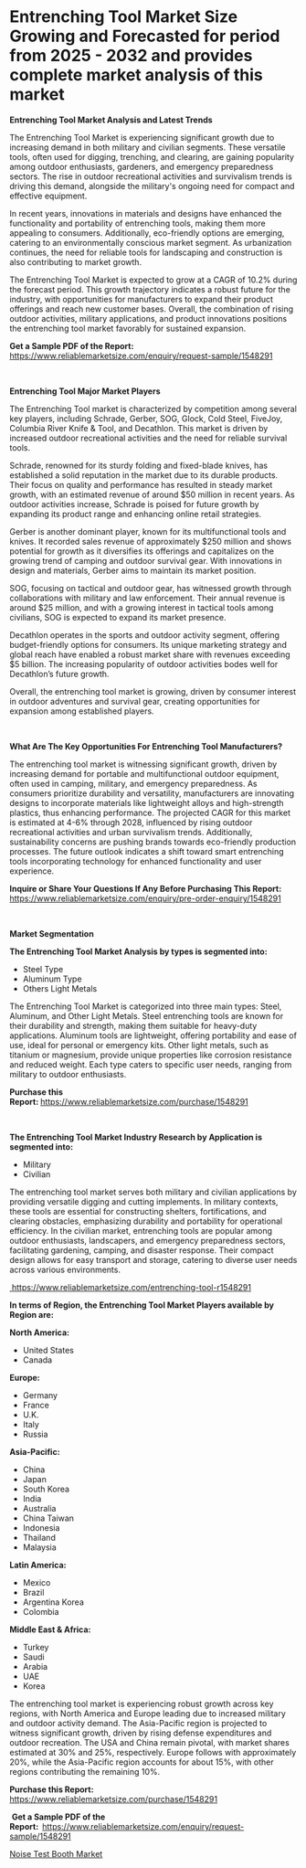 <p><h1>Entrenching Tool Market Size Growing and Forecasted for period from 2025 - 2032 and provides complete market analysis of this market</h1></p><p><strong>Entrenching Tool Market Analysis and Latest Trends</strong></p>
<p><p>The Entrenching Tool Market is experiencing significant growth due to increasing demand in both military and civilian segments. These versatile tools, often used for digging, trenching, and clearing, are gaining popularity among outdoor enthusiasts, gardeners, and emergency preparedness sectors. The rise in outdoor recreational activities and survivalism trends is driving this demand, alongside the military's ongoing need for compact and effective equipment.</p><p>In recent years, innovations in materials and designs have enhanced the functionality and portability of entrenching tools, making them more appealing to consumers. Additionally, eco-friendly options are emerging, catering to an environmentally conscious market segment. As urbanization continues, the need for reliable tools for landscaping and construction is also contributing to market growth.</p><p>The Entrenching Tool Market is expected to grow at a CAGR of 10.2% during the forecast period. This growth trajectory indicates a robust future for the industry, with opportunities for manufacturers to expand their product offerings and reach new customer bases. Overall, the combination of rising outdoor activities, military applications, and product innovations positions the entrenching tool market favorably for sustained expansion.</p></p>
<p><strong>Get a Sample PDF of the Report:&nbsp;</strong> <a href="https://www.reliablemarketsize.com/enquiry/request-sample/1548291?utm_campaign=2625&utm_medium=2&utm_source=Github&utm_content=ia&utm_term=10042025&utm_id=entrenching-tool">https://www.reliablemarketsize.com/enquiry/request-sample/1548291</a></p>
<p>&nbsp;</p>
<p><strong>Entrenching Tool Major Market Players</strong></p>
<p><p>The Entrenching Tool market is characterized by competition among several key players, including Schrade, Gerber, SOG, Glock, Cold Steel, FiveJoy, Columbia River Knife & Tool, and Decathlon. This market is driven by increased outdoor recreational activities and the need for reliable survival tools.</p><p>Schrade, renowned for its sturdy folding and fixed-blade knives, has established a solid reputation in the market due to its durable products. Their focus on quality and performance has resulted in steady market growth, with an estimated revenue of around $50 million in recent years. As outdoor activities increase, Schrade is poised for future growth by expanding its product range and enhancing online retail strategies.</p><p>Gerber is another dominant player, known for its multifunctional tools and knives. It recorded sales revenue of approximately $250 million and shows potential for growth as it diversifies its offerings and capitalizes on the growing trend of camping and outdoor survival gear. With innovations in design and materials, Gerber aims to maintain its market position.</p><p>SOG, focusing on tactical and outdoor gear, has witnessed growth through collaborations with military and law enforcement. Their annual revenue is around $25 million, and with a growing interest in tactical tools among civilians, SOG is expected to expand its market presence.</p><p>Decathlon operates in the sports and outdoor activity segment, offering budget-friendly options for consumers. Its unique marketing strategy and global reach have enabled a robust market share with revenues exceeding $5 billion. The increasing popularity of outdoor activities bodes well for Decathlon’s future growth.</p><p>Overall, the entrenching tool market is growing, driven by consumer interest in outdoor adventures and survival gear, creating opportunities for expansion among established players.</p></p>
<p>&nbsp;</p>
<p><strong>What Are The Key Opportunities For Entrenching Tool Manufacturers?</strong></p>
<p><p>The entrenching tool market is witnessing significant growth, driven by increasing demand for portable and multifunctional outdoor equipment, often used in camping, military, and emergency preparedness. As consumers prioritize durability and versatility, manufacturers are innovating designs to incorporate materials like lightweight alloys and high-strength plastics, thus enhancing performance. The projected CAGR for this market is estimated at 4-6% through 2028, influenced by rising outdoor recreational activities and urban survivalism trends. Additionally, sustainability concerns are pushing brands towards eco-friendly production processes. The future outlook indicates a shift toward smart entrenching tools incorporating technology for enhanced functionality and user experience.</p></p>
<p><strong>Inquire or Share Your Questions If Any Before Purchasing This Report:</strong> <a href="https://www.reliablemarketsize.com/enquiry/pre-order-enquiry/1548291?utm_campaign=2625&utm_medium=2&utm_source=Github&utm_content=ia&utm_term=10042025&utm_id=entrenching-tool">https://www.reliablemarketsize.com/enquiry/pre-order-enquiry/1548291</a></p>
<p>&nbsp;</p>
<p><strong>Market Segmentation</strong></p>
<p><strong>The Entrenching Tool Market Analysis by types is segmented into:</strong></p>
<p><ul><li>Steel Type</li><li>Aluminum Type</li><li>Others Light Metals</li></ul></p>
<p><p>The Entrenching Tool Market is categorized into three main types: Steel, Aluminum, and Other Light Metals. Steel entrenching tools are known for their durability and strength, making them suitable for heavy-duty applications. Aluminum tools are lightweight, offering portability and ease of use, ideal for personal or emergency kits. Other light metals, such as titanium or magnesium, provide unique properties like corrosion resistance and reduced weight. Each type caters to specific user needs, ranging from military to outdoor enthusiasts.</p></p>
<p><strong>Purchase this Report:&nbsp;</strong><a href="https://www.reliablemarketsize.com/purchase/1548291?utm_campaign=2625&utm_medium=2&utm_source=Github&utm_content=ia&utm_term=10042025&utm_id=entrenching-tool">https://www.reliablemarketsize.com/purchase/1548291</a></p>
<p>&nbsp;</p>
<p><strong>The Entrenching Tool Market Industry Research by Application is segmented into:</strong></p>
<p><ul><li>Military</li><li>Civilian</li></ul></p>
<p><p>The entrenching tool market serves both military and civilian applications by providing versatile digging and cutting implements. In military contexts, these tools are essential for constructing shelters, fortifications, and clearing obstacles, emphasizing durability and portability for operational efficiency. In the civilian market, entrenching tools are popular among outdoor enthusiasts, landscapers, and emergency preparedness sectors, facilitating gardening, camping, and disaster response. Their compact design allows for easy transport and storage, catering to diverse user needs across various environments.</p></p>
<p><a href="https://www.reliablemarketsize.com/entrenching-tool-r1548291?utm_campaign=2625&utm_medium=2&utm_source=Github&utm_content=ia&utm_term=10042025&utm_id=entrenching-tool">&nbsp;https://www.reliablemarketsize.com/entrenching-tool-r1548291</a></p>
<p><strong>In terms of Region, the Entrenching Tool Market Players available by Region are:</strong></p>
<p>
    <p> <strong> North America: </strong>
        <ul>
            <li>United States</li>
            <li>Canada</li>
        </ul>
        </p> 
    <p> <strong> Europe: </strong>
        <ul>
            <li>Germany</li>
            <li>France</li>
            <li>U.K.</li>
            <li>Italy</li>
            <li>Russia</li>
        </ul>
        </p> 
    <p> <strong> Asia-Pacific: </strong>
        <ul>
            <li>China</li>
            <li>Japan</li>
            <li>South Korea</li>
            <li>India</li>
            <li>Australia</li>
            <li>China Taiwan</li>
            <li>Indonesia</li>
            <li>Thailand</li>
            <li>Malaysia</li>
        </ul>
        </p> 
    <p> <strong> Latin America: </strong>
        <ul>
            <li>Mexico</li>
            <li>Brazil</li>
            <li>Argentina Korea</li>
            <li>Colombia</li>
        </ul>
        </p> 
    <p> <strong> Middle East & Africa: </strong>
        <ul>
            <li>Turkey</li>
            <li>Saudi</li>
            <li>Arabia</li>
            <li>UAE</li>
            <li>Korea</li>
        </ul>
    </p>
    </p>
<p><p>The entrenching tool market is experiencing robust growth across key regions, with North America and Europe leading due to increased military and outdoor activity demand. The Asia-Pacific region is projected to witness significant growth, driven by rising defense expenditures and outdoor recreation. The USA and China remain pivotal, with market shares estimated at 30% and 25%, respectively. Europe follows with approximately 20%, while the Asia-Pacific region accounts for about 15%, with other regions contributing the remaining 10%.</p></p>
<p><strong>Purchase this Report: </strong><a href="https://www.reliablemarketsize.com/purchase/1548291?utm_campaign=2625&utm_medium=2&utm_source=Github&utm_content=ia&utm_term=10042025&utm_id=entrenching-tool">https://www.reliablemarketsize.com/purchase/1548291</a></p>
<p>&nbsp;<strong>Get a Sample PDF of the Report:&nbsp;&nbsp;</strong><a href="https://www.reliablemarketsize.com/enquiry/request-sample/1548291?utm_campaign=2625&utm_medium=2&utm_source=Github&utm_content=ia&utm_term=10042025&utm_id=entrenching-tool">https://www.reliablemarketsize.com/enquiry/request-sample/1548291</a></p>
<p><strong></strong></p>
<p><p><a href="https://github.com/kaidaloeckf7/Market-Research-Report-List-1/blob/main/noise-test-booth-market.md?utm_campaign=2625&utm_medium=2&utm_source=Github&utm_content=ia&utm_term=10042025&utm_id=entrenching-tool">Noise Test Booth Market</a></p></p>